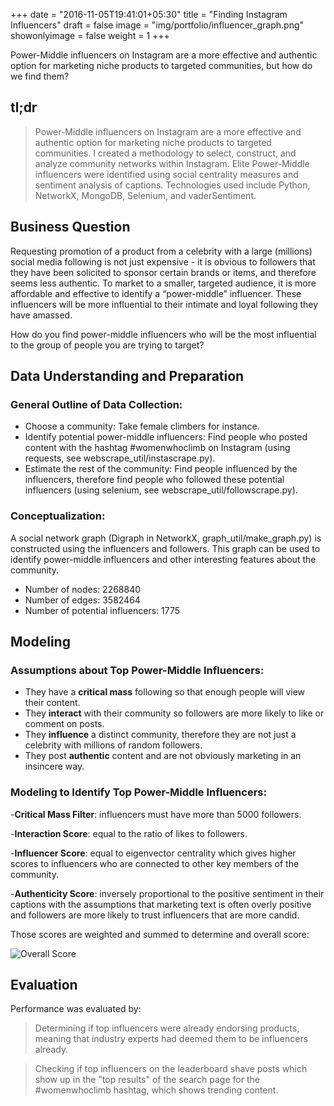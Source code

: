 +++
date = "2016-11-05T19:41:01+05:30"
title = "Finding Instagram Influencers"
draft = false
image = "img/portfolio/influencer_graph.png"
showonlyimage = false
weight = 1
+++

Power-Middle influencers on Instagram are a more effective and authentic option for marketing niche products to targeted communities, but how do we find them?
<!--more-->

## tl;dr
> Power-Middle influencers on Instagram are a more effective and authentic option for marketing niche products to targeted communities. I created a methodology to select, construct, and analyze community networks within Instagram. Elite Power-Middle influencers were identified using social centrality measures and sentiment analysis of captions. Technologies used include Python, NetworkX, MongoDB, Selenium, and vaderSentiment.

## Business Question
Requesting promotion of a product from a celebrity with a large (millions) social media following is not just expensive - it is obvious to followers that they have been solicited to sponsor certain brands or items, and therefore seems less authentic. To market to a smaller, targeted audience, it is more affordable and effective to identify a “power-middle” influencer. These influencers will be more influential to their intimate and loyal following they have amassed.

How do you find power-middle influencers who will be the most influential to the group of people you are trying to target?

## Data Understanding and Preparation

### General Outline of Data Collection:

 - Choose a community: Take female climbers for instance.
 - Identify potential power-middle influencers: Find people who posted content with the hashtag #womenwhoclimb on Instagram (using requests, see webscrape_util/instascrape.py).
 - Estimate the rest of the community: Find people influenced by the influencers, therefore find people who followed these potential influencers (using selenium, see webscrape_util/followscrape.py).

### Conceptualization:
A social network graph (Digraph in NetworkX, graph_util/make_graph.py) is constructed using the influencers and followers. This graph can be used to identify power-middle influencers and other interesting features about the community.

* Number of nodes: 2268840
* Number of edges: 3582464
* Number of potential influencers: 1775

## Modeling

### Assumptions about Top Power-Middle Influencers:
- They have a **critical mass** following so that enough people will view their content.
- They **interact** with their community so followers are more likely to like or comment on posts.
- They **influence** a distinct community, therefore they are not just a celebrity with millions of random followers.
- They post **authentic** content and are not obviously marketing in an insincere way.

### Modeling to Identify Top Power-Middle Influencers:
-**Critical Mass Filter**: influencers must have more than 5000 followers.

-**Interaction Score**: equal to the ratio of likes to followers.

-**Influencer Score**: equal to eigenvector centrality which gives higher scores to influencers who are connected to other key members of the community.

-**Authenticity Score**: inversely proportional to the positive sentiment in their captions with the assumptions that marketing text is often overly positive and followers are more likely to trust influencers that are more candid.

Those scores are weighted and summed to determine and overall score:

![Overall Score][1]

## Evaluation
Performance was evaluated by:

> Determining if top influencers were already endorsing products, meaning that industry experts had deemed them to be influencers already.

> Checking if top influencers on the leaderboard shave posts which show up in the "top results" of the search page for the #womenwhoclimb hashtag, which shows trending content.

[1]: /img/portfolio/OverallScore.png